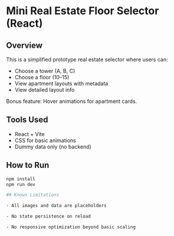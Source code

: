 # Mini Real Estate Floor Selector (React)

## Overview

This is a simplified prototype real estate selector where users can:
- Choose a tower (A, B, C)
- Choose a floor (10–15)
- View apartment layouts with metadata
- View detailed layout info

Bonus feature: Hover animations for apartment cards.

## Tools Used

- React + Vite
- CSS for basic animations
- Dummy data only (no backend)

## How to Run

```bash
npm install
npm run dev

## Known Limitations

- All images and data are placeholders

- No state persistence on reload

- No responsive optimization beyond basic scaling
